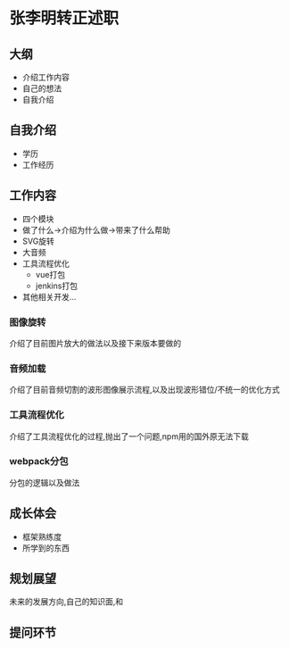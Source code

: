 # 张李明转正述职

## 大纲
- 介绍工作内容
- 自己的想法
- 自我介绍

## 自我介绍
- 学历
- 工作经历


## 工作内容
- 四个模块
- 做了什么->介绍为什么做->带来了什么帮助
- SVG旋转
- 大音频
- 工具流程优化
    - vue打包
    - jenkins打包
- 其他相关开发...

### 图像旋转
介绍了目前图片放大的做法以及接下来版本要做的

### 音频加载
介绍了目前音频切割的波形图像展示流程,以及出现波形错位/不统一的优化方式

### 工具流程优化
介绍了工具流程优化的过程,抛出了一个问题,npm用的国外原无法下载

### webpack分包
分包的逻辑以及做法

## 成长体会
- 框架熟练度
- 所学到的东西

## 规划展望
未来的发展方向,自己的知识面,和

## 提问环节
